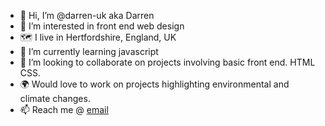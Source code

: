 - 👋 Hi, I’m @darren-uk aka Darren
- 👀 I’m interested in front end web design
- 🗺️ I live in Hertfordshire, England, UK
- 🌱 I’m currently learning javascript
- 💞️ I’m looking to collaborate on projects involving basic front end. HTML CSS.
- 🌍 Would love to work on projects highlighting environmental and climate changes.
- 📫 Reach me @ [email](mailto:darrencolson@mail.com)

<!---
darren-uk/darren-uk is a ✨ special ✨ repository because its `README.md` (this file) appears on your GitHub profile.
You can click the Preview link to take a look at your changes.
--->
